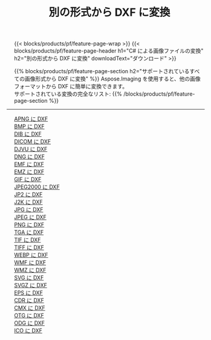 ﻿---
title: 別の形式から DXF に変換 
weight: 3920
url: /ja/net/conversion/to/dxf 
lang: ja
langdirlevel: 2
locales: zh-hans,ja,it,ru,de,es,fr,nl,id,lt,pl,pt,vi,tr,ko,zh-hant,ar,hi,th,sv,cs,uk,he
description: Aspose.Imaging を使用すると、別のフォーマットから DXF に簡単に変換できます
---

{{< blocks/products/pf/feature-page-wrap >}}
{{< blocks/products/pf/feature-page-header h1="C# による画像ファイルの変換" h2="別の形式から DXF に変換" downloadText="ダウンロード" >}}


{{% blocks/products/pf/feature-page-section  h2="サポートされているすべての画像形式から DXF に変換" %}}
Aspose.Imaging を使用すると、他の画像フォーマットから DXF に簡単に変換できます。
<br/>
サポートされている変換の完全なリスト:
{{% /blocks/products/pf/feature-page-section %}}
<div class="container-fluid productfamilypage bg-gray">
    <div class="convertypes bg-gray agp-content section">
        <div class="container">
		<hr style="margin-left:-20px;"/>
		<div class="row other-converters">
		    <div class='col-md-2 other-converter remove-lp remove-rp'><a href="/imaging/ja/net/conversion/apng-to-dxf" >APNG に DXF</a></div>
<div class='col-md-2 other-converter remove-lp remove-rp'><a href="/imaging/ja/net/conversion/bmp-to-dxf" >BMP に DXF</a></div>
<div class='col-md-2 other-converter remove-lp remove-rp'><a href="/imaging/ja/net/conversion/dib-to-dxf" >DIB に DXF</a></div>
<div class='col-md-2 other-converter remove-lp remove-rp'><a href="/imaging/ja/net/conversion/dicom-to-dxf" >DICOM に DXF</a></div>
<div class='col-md-2 other-converter remove-lp remove-rp'><a href="/imaging/ja/net/conversion/djvu-to-dxf" >DJVU に DXF</a></div>
<div class='col-md-2 other-converter remove-lp remove-rp'><a href="/imaging/ja/net/conversion/dng-to-dxf" >DNG に DXF</a></div>
<div class='col-md-2 other-converter remove-lp remove-rp'><a href="/imaging/ja/net/conversion/emf-to-dxf" >EMF に DXF</a></div>
<div class='col-md-2 other-converter remove-lp remove-rp'><a href="/imaging/ja/net/conversion/emz-to-dxf" >EMZ に DXF</a></div>
<div class='col-md-2 other-converter remove-lp remove-rp'><a href="/imaging/ja/net/conversion/gif-to-dxf" >GIF に DXF</a></div>
<div class='col-md-2 other-converter remove-lp remove-rp'><a href="/imaging/ja/net/conversion/jpeg2000-to-dxf" >JPEG2000 に DXF</a></div>
<div class='col-md-2 other-converter remove-lp remove-rp'><a href="/imaging/ja/net/conversion/jp2-to-dxf" >JP2 に DXF</a></div>
<div class='col-md-2 other-converter remove-lp remove-rp'><a href="/imaging/ja/net/conversion/j2k-to-dxf" >J2K に DXF</a></div>
<div class='col-md-2 other-converter remove-lp remove-rp'><a href="/imaging/ja/net/conversion/jpg-to-dxf" >JPG に DXF</a></div>
<div class='col-md-2 other-converter remove-lp remove-rp'><a href="/imaging/ja/net/conversion/jpeg-to-dxf" >JPEG に DXF</a></div>
<div class='col-md-2 other-converter remove-lp remove-rp'><a href="/imaging/ja/net/conversion/png-to-dxf" >PNG に DXF</a></div>
<div class='col-md-2 other-converter remove-lp remove-rp'><a href="/imaging/ja/net/conversion/tga-to-dxf" >TGA に DXF</a></div>
<div class='col-md-2 other-converter remove-lp remove-rp'><a href="/imaging/ja/net/conversion/tif-to-dxf" >TIF に DXF</a></div>
<div class='col-md-2 other-converter remove-lp remove-rp'><a href="/imaging/ja/net/conversion/tiff-to-dxf" >TIFF に DXF</a></div>
<div class='col-md-2 other-converter remove-lp remove-rp'><a href="/imaging/ja/net/conversion/webp-to-dxf" >WEBP に DXF</a></div>
<div class='col-md-2 other-converter remove-lp remove-rp'><a href="/imaging/ja/net/conversion/wmf-to-dxf" >WMF に DXF</a></div>
<div class='col-md-2 other-converter remove-lp remove-rp'><a href="/imaging/ja/net/conversion/wmz-to-dxf" >WMZ に DXF</a></div>
<div class='col-md-2 other-converter remove-lp remove-rp'><a href="/imaging/ja/net/conversion/svg-to-dxf" >SVG に DXF</a></div>
<div class='col-md-2 other-converter remove-lp remove-rp'><a href="/imaging/ja/net/conversion/svgz-to-dxf" >SVGZ に DXF</a></div>
<div class='col-md-2 other-converter remove-lp remove-rp'><a href="/imaging/ja/net/conversion/eps-to-dxf" >EPS に DXF</a></div>
<div class='col-md-2 other-converter remove-lp remove-rp'><a href="/imaging/ja/net/conversion/cdr-to-dxf" >CDR に DXF</a></div>
<div class='col-md-2 other-converter remove-lp remove-rp'><a href="/imaging/ja/net/conversion/cmx-to-dxf" >CMX に DXF</a></div>
<div class='col-md-2 other-converter remove-lp remove-rp'><a href="/imaging/ja/net/conversion/otg-to-dxf" >OTG に DXF</a></div>
<div class='col-md-2 other-converter remove-lp remove-rp'><a href="/imaging/ja/net/conversion/odg-to-dxf" >ODG に DXF</a></div>
<div class='col-md-2 other-converter remove-lp remove-rp'><a href="/imaging/ja/net/conversion/ico-to-dxf" >ICO に DXF</a></div>
                </div>
        </div>
    </div>
</div>
<br/>

